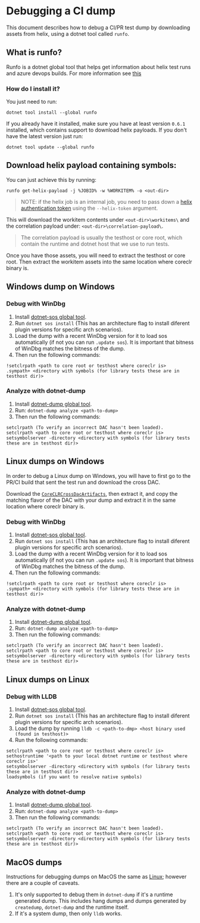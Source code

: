 # Debugging a CI dump

This document describes how to debug a CI/PR test dump by downloading assets from helix, using a dotnet tool called `runfo`.

## What is runfo?

Runfo is a dotnet global tool that helps get information about helix test runs and azure devops builds. For more information see [this](https://github.com/jaredpar/runfo/tree/master/runfo#runfo)

### How do I install it?

You just need to run:

```script
dotnet tool install --global runfo
```

If you already have it installed, make sure you have at least version `0.6.1` installed, which contains support to download helix payloads. If you don't have the latest version just run:

```script
dotnet tool update --global runfo
```

## Download helix payload containing symbols:

You can just achieve this by running:

```script
runfo get-helix-payload -j %JOBID% -w %WORKITEM% -o <out-dir>
```

> NOTE: if the helix job is an internal job, you need to pass down a [helix authentication token](https://helix.dot.net/Account/Tokens) using the `--helix-token` argument.

This will download the workitem contents under `<out-dir>\workitems\` and the correlation payload under: `<out-dir>\correlation-payload\`. 

> The correlation payload is usually the testhost or core root, which contain the runtime and dotnet host that we use to run tests.

Once you have those assets, you will need to extract the testhost or core root. Then extract the workitem assets into the same location where coreclr binary is.

## Windows dump on Windows

### Debug with WinDbg

1. Install [dotnet-sos global tool](https://docs.microsoft.com/en-us/dotnet/core/diagnostics/dotnet-sos).
2. Run `dotnet sos install` (This has an architecture flag to install diferent plugin versions for specific arch scenarios).
3. Load the dump with a recent WinDbg version for it to load sos automatically (if not you can run `.update sos`). It is important that bitness of WinDbg matches the bitness of the dump.
4. Then run the following commands:

```script
!setclrpath <path to core root or testhost where coreclr is>
.sympath+ <directory with symbols (for library tests these are in testhost dir)>
```
### Analyze with dotnet-dump

1. Install [dotnet-dump global tool](https://docs.microsoft.com/en-us/dotnet/core/diagnostics/dotnet-dump).
2. Run: `dotnet-dump analyze <path-to-dump>`
3. Then run the following commands:

```script
setclrpath (To verify an incorrect DAC hasn't been loaded).
setclrpath <path to core root or testhost where coreclr is>
setsymbolserver -directory <directory with symbols (for library tests these are in testhost dir)>
```

## Linux dumps on Windows

In order to debug a Linux dump on Windows, you will have to first go to the PR/CI build
that sent the test run and download the cross DAC.

Download the [`CoreCLRCrossDacArtifacts`](https://dev.azure.com/dnceng/public/_apis/build/builds/%BUILDID%/artifacts?artifactName=CoreCLRCrossDacArtifacts&api-version=6.0&%24format=zip), then extract it, and copy the matching flavor of the DAC with your dump and extract it in the same location where coreclr binary is.

### Debug with WinDbg

1. Install [dotnet-sos global tool](https://docs.microsoft.com/en-us/dotnet/core/diagnostics/dotnet-sos).
2. Run `dotnet sos install` (This has an architecture flag to install diferent plugin versions for specific arch scenarios).
3. Load the dump with a recent WinDbg version for it to load sos automatically (if not you can run `.update sos`). It is important that bitness of WinDbg matches the bitness of the dump.
4. Then run the following commands:

```script
!setclrpath <path to core root or testhost where coreclr is>
.sympath+ <directory with symbols (for library tests these are in testhost dir)>
```
### Analyze with dotnet-dump

1. Install [dotnet-dump global tool](https://docs.microsoft.com/en-us/dotnet/core/diagnostics/dotnet-dump).
2. Run: `dotnet-dump analyze <path-to-dump>`
3. Then run the following commands:

```script
setclrpath (To verify an incorrect DAC hasn't been loaded).
setclrpath <path to core root or testhost where coreclr is>
setsymbolserver -directory <directory with symbols (for library tests these are in testhost dir)>
```

## Linux dumps on Linux

### Debug with LLDB

1. Install [dotnet-sos global tool](https://docs.microsoft.com/en-us/dotnet/core/diagnostics/dotnet-sos).
2. Run `dotnet sos install` (This has an architecture flag to install diferent plugin versions for specific arch scenarios).
3. Load the dump by running `lldb -c <path-to-dmp> <host binary used (found in testhost)>`
4. Run the following commands:

```script
setclrpath <path to core root or testhost where coreclr is>
sethostruntime '<path to your local dotnet runtime or testhost where coreclr is>'
setsymbolserver -directory <directory with symbols (for library tests these are in testhost dir)>
loadsymbols (if you want to resolve native symbols)
```

### Analyze with dotnet-dump

1. Install [dotnet-dump global tool](https://docs.microsoft.com/en-us/dotnet/core/diagnostics/dotnet-dump).
2. Run: `dotnet-dump analyze <path-to-dump>`
3. Then run the following commands:

```script
setclrpath (To verify an incorrect DAC hasn't been loaded).
setclrpath <path to core root or testhost where coreclr is>
setsymbolserver -directory <directory with symbols (for library tests these are in testhost dir)>
```

## MacOS dumps

Instructions for debugging dumps on MacOS the same as [Linux](#linux-dumps-on-linux); however there are a couple of caveats.

1. It's only supported to debug them in `dotnet-dump` if it's a runtime generated dump. This includes hang dumps and dumps generated by `createdump`, `dotnet-dump` and the runtime itself. 
2. If it's a system dump, then only `lldb` works.
